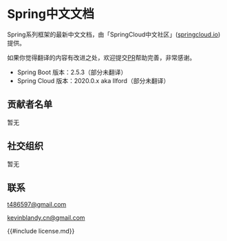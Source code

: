 # Spring中文文档

Spring系列框架的最新中文文档，由「SpringCloud中文社区」([springcloud.io](http://springcloud.io))提供。

如果你觉得翻译的内容有改进之处，欢迎提交[PR](https://github.com/KevinBlandy/springcloud-document)帮助完善，非常感谢。

- Spring Boot 版本：2.5.3（部分未翻译）
- Spring Cloud 版本：2020.0.x aka Ilford（部分未翻译）

## 贡献者名单

暂无

## 社交组织

暂无

## 联系

t486597@gmail.com

kevinblandy.cn@gmail.com

{{#include license.md}}
